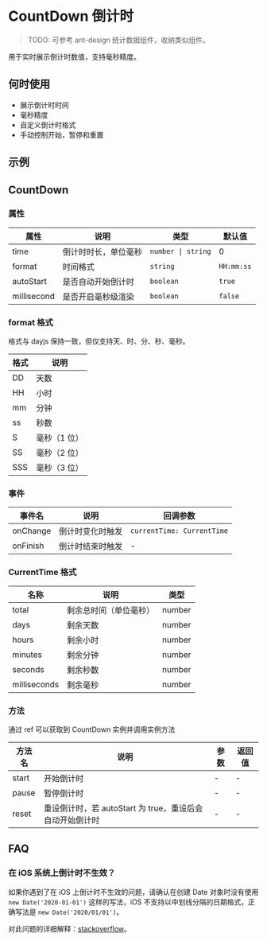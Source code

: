# CountDown 倒计时

> TODO: 可参考 ant-design 统计数据组件，收纳类似组件。

用于实时展示倒计时数值，支持毫秒精度。

## 何时使用

- 展示倒计时时间
- 毫秒精度
- 自定义倒计时格式
- 手动控制开始，暂停和重置

## 示例

<code src="./demos/demo1.tsx"></code>

## CountDown

### 属性

| 属性        | 说明                 | 类型               | 默认值     |
| ----------- | -------------------- | ------------------ | ---------- |
| time        | 倒计时时长，单位毫秒 | `number \| string` | 0          |
| format      | 时间格式             | `string`           | `HH:mm:ss` |
| autoStart   | 是否自动开始倒计时   | `boolean`          | `true`     |
| millisecond | 是否开启毫秒级渲染   | `boolean`          | `false`    |

### format 格式

格式与 dayjs 保持一致，但仅支持天、时、分、秒、毫秒。

| 格式 | 说明         |
| ---- | ------------ |
| DD   | 天数         |
| HH   | 小时         |
| mm   | 分钟         |
| ss   | 秒数         |
| S    | 毫秒（1 位） |
| SS   | 毫秒（2 位） |
| SSS  | 毫秒（3 位） |

### 事件

| 事件名   | 说明             | 回调参数                   |
| -------- | ---------------- | -------------------------- |
| onChange | 倒计时变化时触发 | `currentTime: CurrentTime` |
| onFinish | 倒计时结束时触发 | -                          |

### CurrentTime 格式

| 名称         | 说明                   | 类型   |
| ------------ | ---------------------- | ------ |
| total        | 剩余总时间（单位毫秒） | number |
| days         | 剩余天数               | number |
| hours        | 剩余小时               | number |
| minutes      | 剩余分钟               | number |
| seconds      | 剩余秒数               | number |
| milliseconds | 剩余毫秒               | number |

### 方法

通过 ref 可以获取到 CountDown 实例并调用实例方法

| 方法名 | 说明 | 参数 | 返回值 |
| --- | --- | --- | --- |
| start | 开始倒计时 | - | - |
| pause | 暂停倒计时 | - | - |
| reset | 重设倒计时，若 autoStart 为 true，重设后会自动开始倒计时 | - | - |

## FAQ

### 在 iOS 系统上倒计时不生效？

如果你遇到了在 iOS 上倒计时不生效的问题，请确认在创建 Date 对象时没有使用 `new Date('2020-01-01')` 这样的写法，iOS 不支持以中划线分隔的日期格式，正确写法是 `new Date('2020/01/01')`。

对此问题的详细解释：[stackoverflow](https://stackoverflow.com/questions/13363673/javascript-date-is-invalid-on-ios)。
